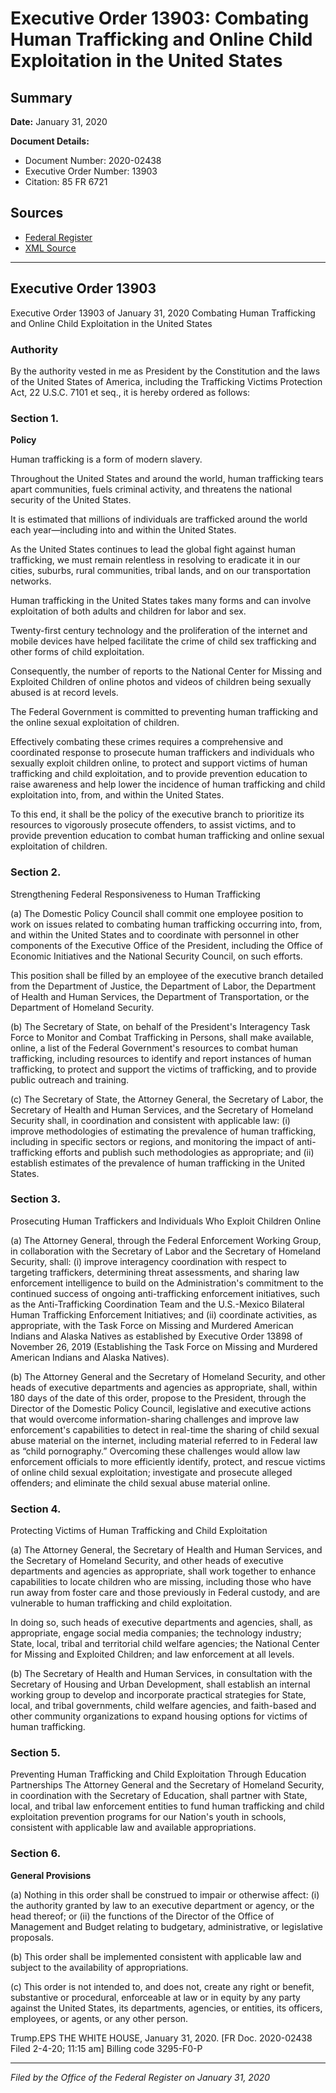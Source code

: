 # Executive Order 13903: Combating Human Trafficking and Online Child Exploitation in the United States

## Summary

**Date:** January 31, 2020

**Document Details:**
- Document Number: 2020-02438
- Executive Order Number: 13903
- Citation: 85 FR 6721

## Sources
- [Federal Register](https://www.federalregister.gov/documents/2020/02/05/2020-02438/combating-human-trafficking-and-online-child-exploitation-in-the-united-states)
- [XML Source](https://www.federalregister.gov/documents/full_text/xml/2020/02/05/2020-02438.xml)

---

## Executive Order 13903

Executive Order 13903 of January 31, 2020
Combating Human Trafficking and Online Child Exploitation in the United States
### Authority

By the authority vested in me as President by the Constitution and the laws of the United States of America, including the Trafficking Victims Protection Act, 22 U.S.C. 7101 
et seq.,
it is hereby ordered as follows:
### Section 1.

**Policy**

Human trafficking is a form of modern slavery.

Throughout the United States and around the world, human trafficking tears apart communities, fuels criminal activity, and threatens the national security of the United States.

It is estimated that millions of individuals are trafficked around the world each year—including into and within the United States.

As the United States continues to lead the global fight against human trafficking, we must remain relentless in resolving to eradicate it in our cities, suburbs, rural communities, tribal lands, and on our transportation networks.

Human trafficking in the United States takes many forms and can involve exploitation of both adults and children for labor and sex.

Twenty-first century technology and the proliferation of the internet and mobile devices have helped facilitate the crime of child sex trafficking and other forms of child exploitation.

Consequently, the number of reports to the National Center for Missing and Exploited Children of online photos and videos of children being sexually abused is at record levels.

The Federal Government is committed to preventing human trafficking and the online sexual exploitation of children.

Effectively combating these crimes requires a comprehensive and coordinated response to prosecute human traffickers and individuals who sexually exploit children online, to protect and support victims of human trafficking and child exploitation, and to provide prevention education to raise awareness and help lower the incidence of human trafficking and child exploitation into, from, and within the United States.

To this end, it shall be the policy of the executive branch to prioritize its resources to vigorously prosecute offenders, to assist victims, and to provide prevention education to combat human trafficking and online sexual exploitation of children.
### Section 2.

Strengthening Federal Responsiveness to Human Trafficking

(a) The Domestic Policy Council shall commit one employee position to work on issues related to combating human trafficking occurring into, from, and within the United States and to coordinate with personnel in other components of the Executive Office of the President, including the Office of Economic Initiatives and the National Security Council, on such efforts.

This position shall be filled by an employee of the executive branch detailed from the Department of Justice, the Department of Labor, the Department of Health and Human Services, the Department of Transportation, or the Department of Homeland Security.

(b) The Secretary of State, on behalf of the President's Interagency Task Force to Monitor and Combat Trafficking in Persons, shall make available, online, a list of the Federal Government's resources to combat human trafficking, including resources to identify and report instances of human trafficking, to protect and support the victims of trafficking, and to provide public outreach and training.

(c) The Secretary of State, the Attorney General, the Secretary of Labor, the Secretary of Health and Human Services, and the Secretary of Homeland Security shall, in coordination and consistent with applicable law:
    (i) improve methodologies of estimating the prevalence of human trafficking, including in specific sectors or regions, and monitoring the impact of anti-trafficking efforts and publish such methodologies as appropriate; and
    (ii) establish estimates of the prevalence of human trafficking in the United States.
### Section 3.

Prosecuting Human Traffickers and Individuals Who Exploit Children Online

(a) The Attorney General, through the Federal Enforcement Working Group, in collaboration with the Secretary of Labor and the Secretary of Homeland Security, shall:
    (i) improve interagency coordination with respect to targeting traffickers, determining threat assessments, and sharing law enforcement intelligence to build on the Administration's commitment to the continued success of ongoing anti-trafficking enforcement initiatives, such as the Anti-Trafficking Coordination Team and the U.S.-Mexico Bilateral Human Trafficking Enforcement Initiatives; and
    (ii) coordinate activities, as appropriate, with the Task Force on Missing and Murdered American Indians and Alaska Natives as established by Executive Order 13898 of November 26, 2019 (Establishing the Task Force on Missing and Murdered American Indians and Alaska Natives).

(b) The Attorney General and the Secretary of Homeland Security, and other heads of executive departments and agencies as appropriate, shall, within 180 days of the date of this order, propose to the President, through the Director of the Domestic Policy Council, legislative and executive actions that would overcome information-sharing challenges and improve law enforcement's capabilities to detect in real-time the sharing of child sexual abuse material on the internet, including material referred to in Federal law as “child pornography.” Overcoming these challenges would allow law enforcement officials to more efficiently identify, protect, and rescue victims of online child sexual exploitation; investigate and prosecute alleged offenders; and eliminate the child sexual abuse material online.
### Section 4.

Protecting Victims of Human Trafficking and Child Exploitation

(a) The Attorney General, the Secretary of Health and Human Services, and the Secretary of Homeland Security, and other heads of executive departments and agencies as appropriate, shall work together to enhance capabilities to locate children who are missing, including those who have run away from foster care and those previously in Federal custody, and are vulnerable to human trafficking and child exploitation.

In doing so, such heads of executive departments and agencies, shall, as appropriate, engage social media companies; the technology industry; State, local, tribal and territorial child welfare agencies; the National Center for Missing and Exploited Children; and law enforcement at all levels.

(b) The Secretary of Health and Human Services, in consultation with the Secretary of Housing and Urban Development, shall establish an internal working group to develop and incorporate practical strategies for State, local, and tribal governments, child welfare agencies, and faith-based and other community organizations to expand housing options for victims of human trafficking.
### Section 5.

Preventing Human Trafficking and Child Exploitation Through Education Partnerships
The Attorney General and the Secretary of Homeland Security, in coordination with the Secretary of Education, shall partner with State, local, and tribal law enforcement entities to fund human trafficking and child exploitation prevention programs for our Nation's youth in schools, consistent with applicable law and available appropriations.
### Section 6.

**General Provisions**

(a) Nothing in this order shall be construed to impair or otherwise affect:
    (i) the authority granted by law to an executive department or agency, or the head thereof; or
    (ii) the functions of the Director of the Office of Management and Budget relating to budgetary, administrative, or legislative proposals.

(b) This order shall be implemented consistent with applicable law and subject to the availability of appropriations.

(c) This order is not intended to, and does not, create any right or benefit, substantive or procedural, enforceable at law or in equity by any party against the United States, its departments, agencies, or entities, its officers, employees, or agents, or any other person.

Trump.EPS
THE WHITE HOUSE,
January 31, 2020.
[FR Doc. 2020-02438 
Filed 2-4-20; 11:15 am]
Billing code 3295-F0-P

---

*Filed by the Office of the Federal Register on January 31, 2020*
